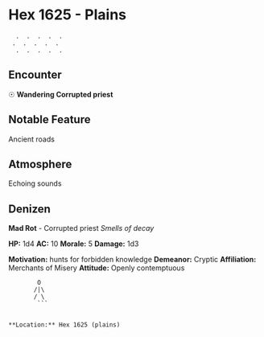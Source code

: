 # Hex 1625 - Plains
```
  .  .  .  .  .
 .  .  .  .  .
  .  .  .  .  .
```

## Encounter

☉ **Wandering Corrupted priest**

## Notable Feature

Ancient roads

## Atmosphere

Echoing sounds

## Denizen

**Mad Rot** - Corrupted priest
*Smells of decay*

**HP:** 1d4 **AC:** 10 **Morale:** 5
**Damage:** 1d3

**Motivation:** hunts for forbidden knowledge
**Demeanor:** Cryptic
**Affiliation:** Merchants of Misery
**Attitude:** Openly contemptuous

```
        O
       /|\
       / \
        ```


**Location:** Hex 1625 (plains)
